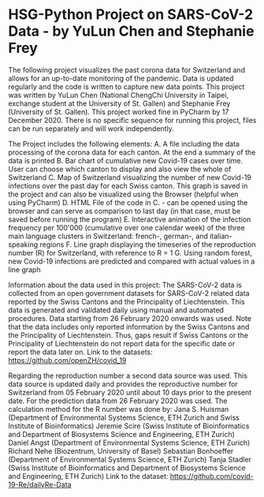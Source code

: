 # HSG-Python Project on SARS-CoV-2 Data - by YuLun Chen and Stephanie Frey

The following project visualizes the past corona data for Switzerland and allows for an up-to-date monitoring of the pandemic. 
Data is updated regularly and the code is written to capture new data points.
This project was written by YuLun Chen (National ChengChi University in Taipei, exchange student at the University of St. Gallen) 
and Stephanie Frey (University of St. Gallen). This project worked fine in PyCharm by 17 December 2020.
There is no specific sequence for running this project, files can be run separately and will work independently.

The Project includes the following elements:
A. A file including the data processing of the corona data for each canton. At the end a summary of the data is printed
B. Bar chart of cumulative new Covid-19 cases over time. User can choose which canton to display and also view the whole of Switzerland
C. Map of Switzerland visualizing the number of new Covid-19 infections over the past day for each Swiss canton. This graph is saved in the project and can also be visualized using the Browser (helpful when using PyCharm)
D. HTML File of the code in C. - can be opened using the browser and can serve as comparison to last day (in that case, must be saved before running the program)
E. Interactive animation of the infection frequency per 100'000 (cumulative over one calendar week) of the three main language clusters in Switzerland: french-, german-, and italian-speaking regions
F. Line graph displaying the timeseries of the reproduction number (R) for Switzerland, with reference to R = 1
G. Using random forest, new Covid-19 infections are predicted and compared with actual values in a line graph

Information about the data used in this project:
The SARS-CoV-2 data is collected from an open government datasets for SARS-CoV-2 related data reported by the Swiss Cantons and the Principality of Liechtenstein.
This data is generated and validated daily using manual and automated procedures. Data starting from 26 February 2020 onwards was used.
Note that the data includes only reported information by the Swiss Cantons and the Principality of Liechtenstein. Thus, gaps result if Swiss Cantons or the 
Principality of Liechtenstein do not report data for the specific date or report the data later on.
Link to the datasets: https://github.com/openZH/covid_19

Regarding the reproduction number a second data source was used. This data source is updated daily and provides the reproductive number for Switzerland 
from 05 February 2020 until about 10 days prior to the present date. For the prediction data from 26 February 2020 was used.
The calculation method for the R number was done by:
Jana S. Huisman (Department of Environmental Systems Science, ETH Zurich and Swiss Institute of Bioinformatics)
Jeremie Scire (Swiss Institute of Bioinformatics and Department of Biosystems Science and Engineering, ETH Zurich)
Daniel Angst (Department of Environmental Systems Science, ETH Zurich)
Richard Nehe (Biozentrum, University of Basel)
Sebastian Bonhoeffer (Department of Environmental Systems Science, ETH Zurich)
Tanja Stadler (Swiss Institute of Bioinformatics and Department of Biosystems Science and Engineering, ETH Zurich)
Link to the dataset: https://github.com/covid-19-Re/dailyRe-Data
